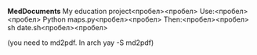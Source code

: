 **MedDocuments**
My education project<пробел><пробел>
Use:<пробел><пробел>
Python maps.py<пробел><пробел>
Then:<пробел><пробел>
sh date.sh<пробел><пробел>

(you need to md2pdf. In arch yay -S md2pdf)
